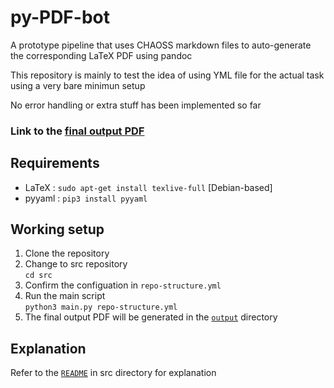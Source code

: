 # py-PDF-bot

A prototype pipeline that uses CHAOSS markdown files to auto-generate the corresponding LaTeX PDF using pandoc

This repository is mainly to test the idea of using YML file for the actual task using a very bare minimun setup

No error handling or extra stuff has been implemented so far

### Link to the [final output PDF](output/output.pdf)

## Requirements

* LaTeX : `sudo apt-get install texlive-full` [Debian-based]
* pyyaml : `pip3 install pyyaml`

## Working setup

1. Clone the repository
2. Change to src repository \
`cd src`
3. Confirm the configuation in `repo-structure.yml`
4. Run the main script \
`python3 main.py repo-structure.yml`
5. The final output PDF will be generated in the [`output`](output) directory

## Explanation

Refer to the [`README`](src) in src directory for explanation
